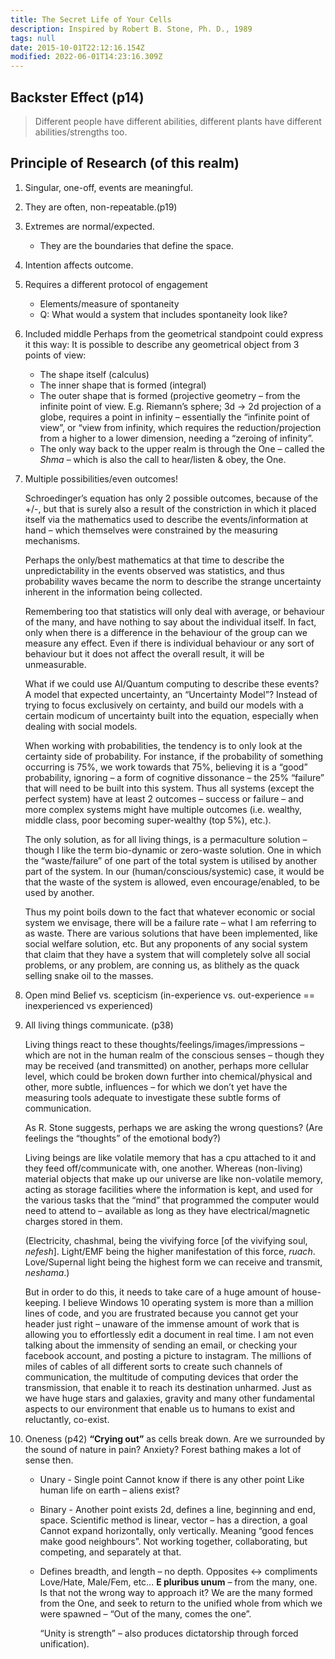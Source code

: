 ```yaml
---
title: The Secret Life of Your Cells
description: Inspired by Robert B. Stone, Ph. D., 1989
tags: null
date: 2015-10-01T22:12:16.154Z
modified: 2022-06-01T14:23:16.309Z
---
```


## Backster Effect (p14)

> Different people have different abilities,
> different plants have different abilities/strengths too.

## Principle of Research (of this realm)

1. Singular, one-off, events are meaningful.
2. They are often, non-repeatable.(p19)
3. Extremes are normal/expected.
   - They are the boundaries that define the space.
4. Intention affects outcome.
5. Requires a different protocol of engagement
   - Elements/measure of spontaneity
   - Q: What would a system that includes spontaneity look like?
6. Included middle
   Perhaps from the geometrical standpoint could express it this way:
   It is possible to describe any geometrical object from 3 points of view:
   - The shape itself (calculus)
   - The inner shape that is formed (integral)
   - The outer shape that is formed (projective geometry – from the infinite point of view. E.g. Riemann’s sphere; 3d -> 2d projection of a globe, requires a point in infinity – essentially the “infinite point of view”, or “view from infinity, which requires the reduction/projection from a higher to a lower dimension, needing a “zeroing of infinity”.
   - The only way back to the upper realm is through the One – called the _Shma_ – which is also the call to hear/listen & obey, the One.
7. Multiple possibilities/even outcomes!

   Schroedinger’s equation has only 2 possible outcomes, because of the +/-, but that is surely also a result of the constriction in which it placed itself via the mathematics used to describe the events/information at hand – which themselves were constrained by the measuring mechanisms.

   Perhaps the only/best mathematics at that time to describe the unpredictability in the events observed was statistics, and thus probability waves became the norm to describe the strange uncertainty inherent in the information being collected.

   Remembering too that statistics will only deal with average, or behaviour of the many, and have nothing to say about the individual itself. In fact, only when there is a difference in the behaviour of the group can we measure any effect. Even if there is individual behaviour or any sort of behaviour but it does not affect the overall result, it will be unmeasurable.

   What if we could use AI/Quantum computing to describe these events? A model that expected uncertainty, an “Uncertainty Model”? Instead of trying to focus exclusively on certainty, and build our models with a certain modicum of uncertainty built into the equation, especially when dealing with social models.

   When working with probabilities, the tendency is to only look at the certainty side of probability. For instance, if the probability of something occurring is 75%, we work towards that 75%, believing it is a “good” probability, ignoring – a form of cognitive dissonance – the 25% “failure” that will need to be built into this system. Thus all systems (except the perfect system) have at least 2 outcomes – success or failure – and more complex systems might have multiple outcomes (i.e. wealthy, middle class, poor becoming super-wealthy (top 5%), etc.).

   The only solution, as for all living things, is a permaculture solution – though I like the term bio-dynamic or zero-waste solution. One in which the “waste/failure” of one part of the total system is utilised by another part of the system. In our (human/conscious/systemic) case, it would be that the waste of the system is allowed, even encourage/enabled, to be used by another.

   Thus my point boils down to the fact that whatever economic or social system we envisage, there will be a failure rate – what I am referring to as waste. There are various solutions that have been implemented, like social welfare solution, etc. But any proponents of any social system that claim that they have a system that will completely solve all social problems, or any problem, are conning us, as blithely as the quack selling snake oil to the masses.

8. Open mind
   Belief vs. scepticism (in-experience vs. out-experience == inexperienced vs experienced)
9. All living things communicate. (p38)

   Living things react to these thoughts/feelings/images/impressions – which are not in the human realm of the conscious senses – though they may be received (and transmitted) on another, perhaps more cellular level, which could be broken down further into chemical/physical and other, more subtle, influences – for which we don’t yet have the measuring tools adequate to investigate these subtle forms of communication.

   As R. Stone suggests, perhaps we are asking the wrong questions? (Are feelings the “thoughts” of the emotional body?)

   Living beings are like volatile memory that has a cpu attached to it and they feed off/communicate with, one another. Whereas (non-living) material objects that make up our universe are like non-volatile memory, acting as storage facilities where the information is kept, and used for the various tasks that the “mind” that programmed the computer would need to attend to – available as long as they have electrical/magnetic charges stored in them.

   (Electricity, chashmal, being the vivifying force [of the vivifying soul, _nefesh_]. Light/EMF being the higher manifestation of this force, _ruach_. Love/Supernal light being the highest form we can receive and transmit, _neshama_.)

   But in order to do this, it needs to take care of a huge amount of house-keeping. I believe Windows 10 operating system is more than a million lines of code, and you are frustrated because you cannot get your header just right – unaware of the immense amount of work that is allowing you to effortlessly edit a document in real time. I am not even talking about the immensity of sending an email, or checking your facebook account, and posting a picture to instagram. The millions of miles of cables of all different sorts to create such channels of communication, the multitude of computing devices that order the transmission, that enable it to reach its destination unharmed. Just as we have huge stars and galaxies, gravity and many other fundamental aspects to our environment that enable us to humans to exist and reluctantly, co-exist.

10. Oneness (p42)
    **“Crying out”** as cells break down.
    Are we surrounded by the sound of nature in pain? Anxiety?
    Forest bathing makes a lot of sense then.

    - Unary - Single point
      Cannot know if there is any other point
      Like human life on earth – aliens exist?

    - Binary - Another point exists
      2d, defines a line, beginning and end, space.
      Scientific method is linear, vector – has a direction, a goal
      Cannot expand horizontally, only vertically. Meaning “good fences make good neighbours”. Not working together, collaborating, but competing, and separately at that.

    - Defines breadth, and length – no depth.
      Opposites <-> compliments Love/Hate, Male/Fem, etc...
      **E pluribus unum** – from the many, one. Is that not the wrong way to approach it? We are the many formed from the One, and seek to return to the unified whole from which we were spawned – “Out of the many, comes the one”.

      “Unity is strength” – also produces dictatorship through forced unification).

